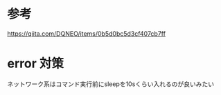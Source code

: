 # 参考

https://qiita.com/DQNEO/items/0b5d0bc5d3cf407cb7ff

# error 対策

ネットワーク系はコマンド実行前にsleepを10sくらい入れるのが良いみたい
